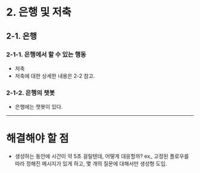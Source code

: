 # 2. 은행 및 저축

## 2-1. 은행

### 2-1-1. 은행에서 할 수 있는 행동
- 저축
- 저축에 대한 상세한 내용은 2-2 참고.

### 2-1-2. 은행의 챗봇
- 은행에는 챗봇이 있다.

---

# 해결해야 할 점
- 생성하는 동안에 시간이 약 5초 걸릴텐데, 어떻게 대응할까?
ex_ 고정된 플로우를 따라 정해진 메시지가 있게 하고, 몇 개의 질문에 대해서만 생성형 도입.